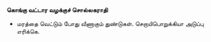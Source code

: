 **கொங்கு வட்டார வழக்குச் சொல்லகராதி**
- மரத்தை வெட்டும் போது வீணாகும் துண்டுகள். செறாயிபொறுக்கியா அடுப்பு எரிக்கெ.


